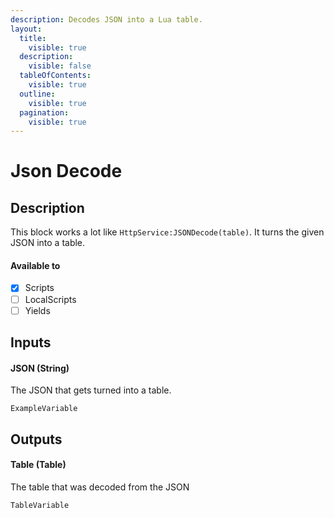 ```yaml
---
description: Decodes JSON into a Lua table.
layout:
  title:
    visible: true
  description:
    visible: false
  tableOfContents:
    visible: true
  outline:
    visible: true
  pagination:
    visible: true
---
```


# Json Decode

## Description

This block works a lot like `HttpService:JSONDecode(table)`. It turns the given JSON into a table.

#### Available to

* [x] Scripts
* [ ] LocalScripts
* [ ] Yields

## Inputs

#### JSON (String)

The JSON that gets turned into a table.

```
ExampleVariable
```

## Outputs

#### Table (Table)

The table that was decoded from the JSON

```
TableVariable
```
